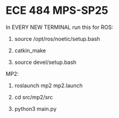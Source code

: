 # ECE 484 MPS-SP25


In EVERY NEW TERMINAL run this for ROS:

1) source /opt/ros/noetic/setup.bash

2) catkin_make

3) source devel/setup.bash

MP2:

1) roslaunch mp2 mp2.launch

2) cd src/mp2/src

3) python3 main.py